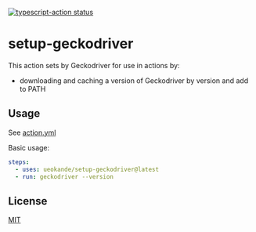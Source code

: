 <p>
  <a href="https://github.com/ueokande/setup-geckodriver/actions"><img alt="typescript-action status" src="https://github.com/ueokande/setup-geckodriver/workflows/build-test/badge.svg"></a>
</p>

# setup-geckodriver

This action sets by Geckodriver for use in actions by:

- downloading and caching a version of Geckodriver by version and add to PATH

## Usage

See [action.yml](action.yml)

Basic usage:

```yaml
steps:
  - uses: ueokande/setup-geckodriver@latest
  - run: geckodriver --version
```

## License

[MIT](LICENSE)
